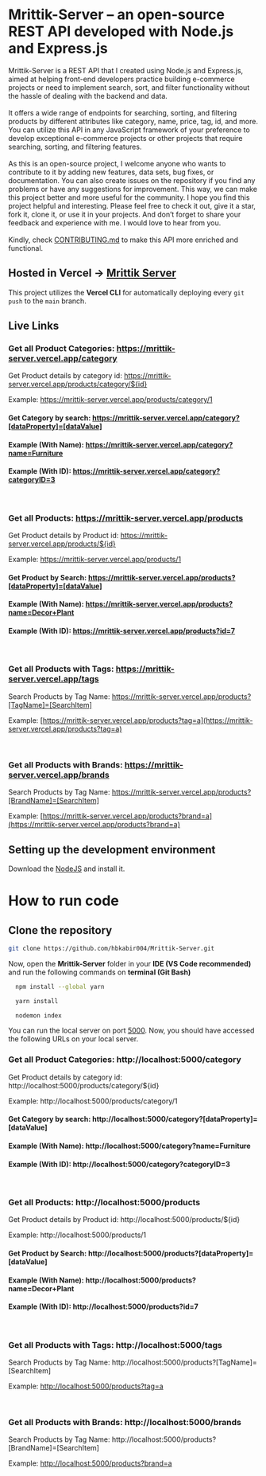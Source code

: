 # Mrittik-Server – an open-source REST API developed with Node.js and Express.js

Mrittik-Server is a REST API that I created using Node.js and Express.js, aimed at helping front-end developers practice building e-commerce projects or need to implement search, sort, and filter functionality without the hassle of dealing with the backend and data.
<br>
<br>
It offers a wide range of endpoints for searching, sorting, and filtering products by different attributes like category, name, price, tag, id, and more. You can utilize this API in any JavaScript framework of your preference to develop exceptional e-commerce projects or other projects that require searching, sorting, and filtering features.
<br>
<br>
As this is an open-source project, I welcome anyone who wants to contribute to it by adding new features, data sets, bug fixes, or documentation. You can also create issues on the repository if you find any problems or have any suggestions for improvement. This way, we can make this project better and more useful for the community.
I hope you find this project helpful and interesting. Please feel free to check it out, give it a star, fork it, clone it, or use it in your projects. And don’t forget to share your feedback and experience with me. I would love to hear from you.
<br>
<br>
Kindly, check [CONTRIBUTING.md](https://github.com/hbkabir004/Mrittik-Server/blob/main/CONTRIBUTING.md) to make this API more enriched and functional.

## Hosted in Vercel -> [Mrittik Server](https://mrittik-server.vercel.app/products)
This project utilizes the **Vercel CLI** for automatically deploying every ``git push`` to the ``main`` branch.

## Live Links

### Get all Product Categories: https://mrittik-server.vercel.app/category

Get Product details by category id: https://mrittik-server.vercel.app/products/category/${id}

Example: https://mrittik-server.vercel.app/products/category/1

#### Get Category by search: https://mrittik-server.vercel.app/category?[dataProperty]=[dataValue]

#### Example (With Name): https://mrittik-server.vercel.app/category?name=Furniture

#### Example (With ID): https://mrittik-server.vercel.app/category?categoryID=3

<br>

### Get all Products: https://mrittik-server.vercel.app/products

Get Product details by Product id: https://mrittik-server.vercel.app/products/${id}

Example: https://mrittik-server.vercel.app/products/1

#### Get Product by Search: https://mrittik-server.vercel.app/products?[dataProperty]=[dataValue]

#### Example (With Name): https://mrittik-server.vercel.app/products?name=Decor+Plant

#### Example (With ID): https://mrittik-server.vercel.app/products?id=7

<br>

### Get all Products with Tags: https://mrittik-server.vercel.app/tags

Search Products by Tag Name: https://mrittik-server.vercel.app/products?[TagName]=[SearchItem]

Example: [https://mrittik-server.vercel.app/products?tag=a](https://mrittik-server.vercel.app/products?tag=a)

<br>

### Get all Products with Brands: https://mrittik-server.vercel.app/brands

Search Products by Tag Name: https://mrittik-server.vercel.app/products?[BrandName]=[SearchItem]

Example: [https://mrittik-server.vercel.app/products?brand=a](https://mrittik-server.vercel.app/products?brand=a)

## Setting up the development environment

Download the [NodeJS](https://nodejs.org/en) and install it.

# How to run code

## Clone the repository

```sh
git clone https://github.com/hbkabir004/Mrittik-Server.git
```

Now, open the <b>Mrittik-Server</b> folder in your <b>IDE (VS Code recommended)</b> and run the following commands on <b>terminal (Git Bash)</b>

```bash
  npm install --global yarn
```

```bash
  yarn install
```

```bash
  nodemon index
```

You can run the local server on port [5000](http://localhost:5000/). Now, you should have accessed the following URLs on your local server.
<br>

### Get all Product Categories: http://localhost:5000/category

Get Product details by category id: http://localhost:5000/products/category/${id}

Example: http://localhost:5000/products/category/1

#### Get Category by search: http://localhost:5000/category?[dataProperty]=[dataValue]

#### Example (With Name): http://localhost:5000/category?name=Furniture

#### Example (With ID): http://localhost:5000/category?categoryID=3

<br>

### Get all Products: http://localhost:5000/products

Get Product details by Product id: http://localhost:5000/products/${id}

Example: http://localhost:5000/products/1

#### Get Product by Search: http://localhost:5000/products?[dataProperty]=[dataValue]

#### Example (With Name): http://localhost:5000/products?name=Decor+Plant

#### Example (With ID): http://localhost:5000/products?id=7

<br>

### Get all Products with Tags: http://localhost:5000/tags

Search Products by Tag Name: http://localhost:5000/products?[TagName]=[SearchItem]

Example: [http://localhost:5000/products?tag=a](http://localhost:5000/products?tag=a)

<br>

### Get all Products with Brands: http://localhost:5000/brands

Search Products by Tag Name: http://localhost:5000/products?[BrandName]=[SearchItem]

Example: [http://localhost:5000/products?brand=a](http://localhost:5000/products?brand=a)
<br>
